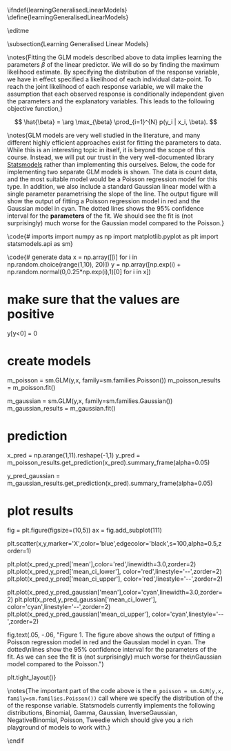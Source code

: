 \ifndef{learningGeneralisedLinearModels}
\define{learningGeneralisedLinearModels}

\editme

\subsection{Learning Generalised Linear Models}

\notes{Fitting the GLM models described above to data implies learning the parameters $\beta$ of the linear predictor. We will do so by finding the maximum likelihood estimate. By specifying the distribution of the response variable, we have in effect specified a likelihood of each individual data-point. To reach the joint likelihood of each response variable, we will make the assumption that each observed response is conditionally independent given the parameters and the explanatory variables. This leads to the following objective function,}

$$ \hat{\beta} = \arg \max_{\beta} \prod_{i=1}^{N} p(y_i | x_i, \beta). $$

\notes{GLM models are very well studied in the literature, and many different highly efficient approaches exist for fitting the parameters to data. While this is an interesting topic in itself, it is beyond the scope of this course. Instead, we will put our trust in the very well-documented library [Statsmodels](https://www.statsmodels.org) rather than implementing this ourselves. Below, the code for implementing two separate GLM models is shown. The data is count data, and the most suitable model would be a Poisson regression model for this type. In addition, we also include a standard Gaussian linear model with a single parameter parametrising the slope of the line. The output figure will show the output of fitting a Poisson regression model in red and the Gaussian model in cyan. The dotted lines shows the 95% confidence interval for the **parameters** of the fit. We should see the fit is (not surprisingly) much worse for the Gaussian model compared to the Poisson.}

\code{# imports
import numpy as np
import matplotlib.pyplot as plt
import statsmodels.api as sm}

\code{# generate data
x = np.array([[i] for i in np.random.choice(range(1,10), 20)])
y = np.array([np.exp(i) + np.random.normal(0,0.25*np.exp(i),1)[0] for i in x])

# make sure that the values are positive
y[y<0] = 0

# create models
m_poisson = sm.GLM(y,x, family=sm.families.Poisson())
m_poisson_results = m_poisson.fit()

m_gaussian = sm.GLM(y,x, family=sm.families.Gaussian())
m_gaussian_results = m_gaussian.fit()

# prediction
x_pred = np.arange(1,11).reshape(-1,1)
y_pred = m_poisson_results.get_prediction(x_pred).summary_frame(alpha=0.05)

y_pred_gaussian = m_gaussian_results.get_prediction(x_pred).summary_frame(alpha=0.05)

# plot results
fig = plt.figure(figsize=(10,5))
ax = fig.add_subplot(111)

plt.scatter(x,y,marker='X',color='blue',edgecolor='black',s=100,alpha=0.5,zorder=1)

plt.plot(x_pred,y_pred['mean'],color='red',linewidth=3.0,zorder=2)
plt.plot(x_pred,y_pred['mean_ci_lower'], color='red',linestyle='--',zorder=2)
plt.plot(x_pred,y_pred['mean_ci_upper'], color='red',linestyle='--',zorder=2)

plt.plot(x_pred,y_pred_gaussian['mean'],color='cyan',linewidth=3.0,zorder=2)
plt.plot(x_pred,y_pred_gaussian['mean_ci_lower'], color='cyan',linestyle='--',zorder=2)
plt.plot(x_pred,y_pred_gaussian['mean_ci_upper'], color='cyan',linestyle='--',zorder=2)

fig.text(.05, -.06, "Figure 1. The figure above shows the output of fitting a Poisson regression model in red and the Gaussian model in cyan. The dotted\nlines show the 95% confidence interval for the parameters of the fit. As we can see the fit is (not surprisingly) much worse for the\nGaussian model compared to the Poisson.")

plt.tight_layout()}

\notes{The important part of the code above is the `m_poisson = sm.GLM(y,x, family=sm.families.Poisson())` call where we specify the distribution of the of the response variable. Statsmodels currently implements the following distributions, Binomial, Gamma, Gaussian, InverseGaussian, NegativeBinomial, Poisson, Tweedie which should give you a rich playground of models to work with.}

\endif